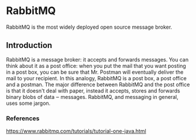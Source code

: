 # RabbitMQ

RabbitMQ is the most widely deployed open source message broker.

## Introduction

RabbitMQ is a message broker: it accepts and forwards messages.
You can think about it as a post office: when you put the mail that you want posting in a post box, you can be sure 
that Mr. Postman will eventually deliver the mail to your recipient. In this analogy, RabbitMQ is a post box,
a post office and a postman. 
The major difference between RabbitMQ and the post office is that it doesn't deal with paper, 
instead it accepts, stores and forwards binary blobs of data ‒ messages. 
RabbitMQ, and messaging in general, uses some jargon. 

### References

https://www.rabbitmq.com/tutorials/tutorial-one-java.html
